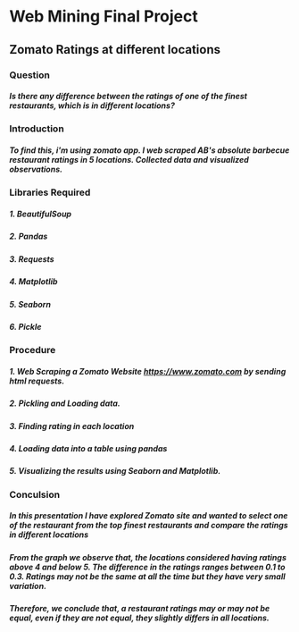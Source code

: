 # Web Mining Final Project
## Zomato Ratings at different locations
### Question 
##### Is there any difference between the ratings of one of the finest restaurants, which is in different locations? 
### Introduction
##### To find this, i'm using zomato app. I web scraped  AB's absolute barbecue restaurant ratings in 5 locations. Collected data and visualized observations.
### Libraries Required
##### 1. BeautifulSoup
##### 2. Pandas
##### 3. Requests
##### 4. Matplotlib
##### 5. Seaborn
##### 6. Pickle
### Procedure
##### 1. Web Scraping a Zomato Website https://www.zomato.com by sending html requests.
##### 2. Pickling and Loading data.
##### 3. Finding rating in each location
##### 4. Loading data into a table using pandas
##### 5. Visualizing the results using Seaborn and Matplotlib.
### Conculsion
##### In this presentation I have explored Zomato site and wanted to select one of the restaurant from the top finest restaurants and compare the ratings in different locations
##### From the graph we observe that, the locations considered having ratings above 4 and below 5. The difference in the ratings ranges between 0.1 to 0.3. Ratings may not be the same at all the time but they have very small variation.
##### Therefore, we conclude that, a restaurant ratings may or may not be equal, even if they are not equal, they slightly differs in all locations. 


 
